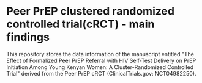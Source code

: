 # Peer PrEP clustered randomized controlled trial(cRCT) - main findings


This repository stores the data information of the manuscript entitled "The Effect of Formalized Peer PrEP Referral with HIV Self-Test Delivery on PrEP Initiation Among Young Kenyan Women: A Cluster-Randomized Controlled Trial" derived from the Peer PrEP cRCT (ClinicalTrials.gov: NCT04982250).
